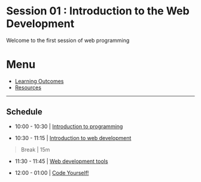 # Session 01 : Introduction to the Web Development

Welcome to the first session of web programming

# Menu

- [Learning Outcomes](./learning-outcomes.md)
- [Resources](./resources.md)

--------------------------------------------------------------------------------

## Schedule

- 10:00 - 10:30 | [Introduction to programming](./programming.md)

- 10:30 - 11:15 | [Introduction to web development](./web-intro.md)

> Break | 15m

- 11:30 - 11:45 | [Web development tools](./webdev-tools.md)

- 12:00 - 01:00 | [Code Yourself!](./web-tutorial.md)



